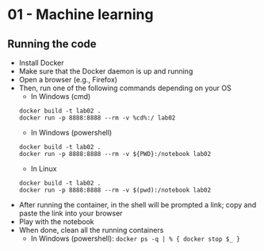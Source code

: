 # 01 - Machine learning

## Running the code

- Install Docker
- Make sure that the Docker daemon is up and running
- Open a browser (e.g., Firefox)
- Then, run one of the following commands depending on your OS
    - In Windows (cmd)
    ```
    docker build -t lab02 .
    docker run -p 8888:8888 --rm -v %cd%:/ lab02
    ```
    - In Windows (powershell)
    ```
    docker build -t lab02 .
    docker run -p 8888:8888 --rm -v ${PWD}:/notebook lab02
    ```
    - In Linux
    ```
    docker build -t lab02 .
    docker run -p 8888:8888 --rm -v $(pwd):/notebook lab02
    ```
- After running the container, in the shell will be prompted a link; copy and paste the link into your browser
- Play with the notebook 
- When done, clean all the running containers
    - In Windows (powershell): `docker ps -q | % { docker stop $_ }`